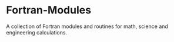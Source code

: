 # Fortran-Modules
A collection of Fortran modules and routines for math, science and engineering calculations.
